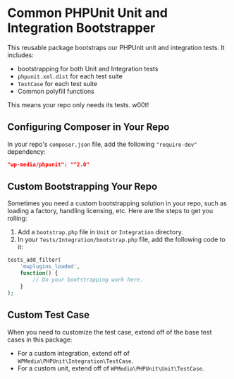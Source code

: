 # Common PHPUnit Unit and Integration Bootstrapper

This reusable package bootstraps our PHPUnit unit and integration tests. It includes:

- bootstrapping for both Unit and Integration tests
- `phpunit.xml.dist` for each test suite
- `TestCase` for each test suite
- Common polyfill functions

This means your repo only needs its tests. w00t!

## Configuring Composer in Your Repo

In your repo's `composer.json` file, add the following `"require-dev"` dependency:

```json
"wp-media/phpunit": "^2.0"
```

## Custom Bootstrapping Your Repo

Sometimes you need a custom bootstrapping solution in your repo, such as loading a factory, handling licensing, etc. Here are the steps to get you rolling:

1. Add a `bootstrap.php` file in `Unit` or `Integration` directory.
2. In your `Tests/Integration/bootstrap.php` file, add the following code to it:

```php
tests_add_filter(
	'muplugins_loaded',
	function() {
		// Do your bootstrapping work here.
	}
);
```

## Custom Test Case

When you need to customize the test case, extend off of the base test cases in this package:

- For a custom integration, extend off of `WPMedia\PHPUnit\Integration\TestCase`.
- For a custom unit, extend off of `WPMedia\PHPUnit\Unit\TestCase`.
